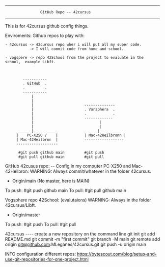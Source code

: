*********************************************************
                    GitHub Repo -- 42cursus
*********************************************************

This is for 42cursus github config things.

Enviroments:
    Github repos to play with:

    - 42cursus -> 42cursus repo wher i will put all my super code.
               -> I will commit code from home and school.

    - vogspere -> repo 42School from the project to evaluate in the school,  example Libft.



            -----------  
            . GitHub  .
            .         .
            -----------
                |
                |
                |                       --------------
                |                       . Vorsphera  .
                |                       .            .
                |                       -------------
                |                              | 
                |                              |
         _______|__________             ______|__________
         |    PC-X250 /    |            | Mac-42Heilbronn |
         | Mac-42Heilbron  |            ------------------
         -------------------

          #git push github main         #git push
          #git pull github main         #git pull
            


GitHub 42cusus repo:
-- Config in my computer PC-X250 and Mac-42Heilbron:
WARNING: Always commit/whatever in the folder 42cursus.
- Origin/main  (No master, here is MAIN)

To push: #git push github main
To pull: #git pull github main


Vogsphere repo 42School: (evalutaions)
WARNING: Always in the folder 42cursus/Libft.

- Origin/master

To push: #git push
To pull: #git pull


42cursus ---- create a new repository on the command line
git init
git add README.md
git commit -m "first commit"
git branch -M main
git remote add origin git@github.com:MLeganes/42cursus.git
git push -u origin main


INFO configuration different repos:
https://bytescout.com/blog/setup-and-use-git-repositories-for-one-project.html






